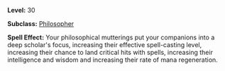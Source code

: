 <!-- TITLE: Spell: Scholar's Focus -->

**Level:** 30

**Subclass:** [Philosopher](philosopher)

**Spell Effect:**  Your philosophical mutterings put your companions into a deep scholar's focus, increasing their effective spell-casting level, increasing their chance to land critical hits with spells, increasing their intelligence and wisdom and increasing their rate of mana regeneration.